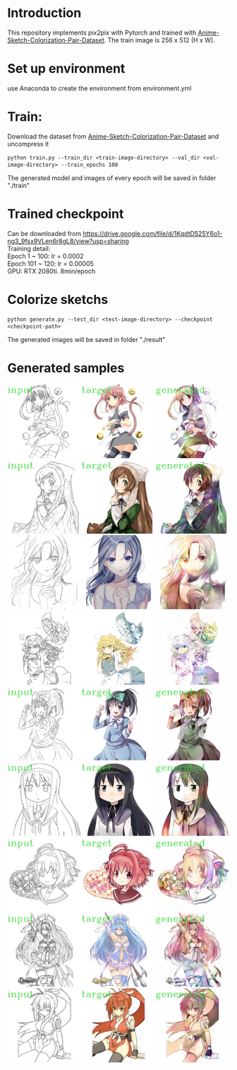# Introduction
This repository implements pix2pix with Pytorch and trained with [Anime-Sketch-Colorization-Pair-Dataset](https://www.kaggle.com/ktaebum/anime-sketch-colorization-pair).
The train image is 256 x 512 (H x W).

# Set up environment
use Anaconda to create the environment from environment.yml

# Train:
Download the dataset from [Anime-Sketch-Colorization-Pair-Dataset](https://www.kaggle.com/ktaebum/anime-sketch-colorization-pair) and uncompress it  
```
python train.py --train_dir <train-image-directory> --val_dir <val-image-directory> --train_epochs 100
```
The generated model and images of every epoch will be saved in folder "./train"

# Trained checkpoint

Can be downloaded from https://drive.google.com/file/d/1KqdtD525Y6o1-ng3_9fsx9VLen6r8gL8/view?usp=sharing  
Training detail:  
	Epoch 1 ~ 100: lr = 0.0002  
	Epoch 101 ~ 120: lr = 0.00005  
	GPU: RTX 2080ti. 8min/epoch  

# Colorize sketchs
```
python generate.py --test_dir <test-image-directory> --checkpoint <checkpoint-path>
```
The generated images will be saved in folder "./result"
# Generated samples
![plot](./result/1.jpg)
![plot](./result/2.jpg)
![plot](./result/3.jpg)
![plot](./result/4.jpg)
![plot](./result/5.jpg)
![plot](./result/6.jpg)
![plot](./result/7.jpg)
![plot](./result/8.jpg)
![plot](./result/9.jpg)
